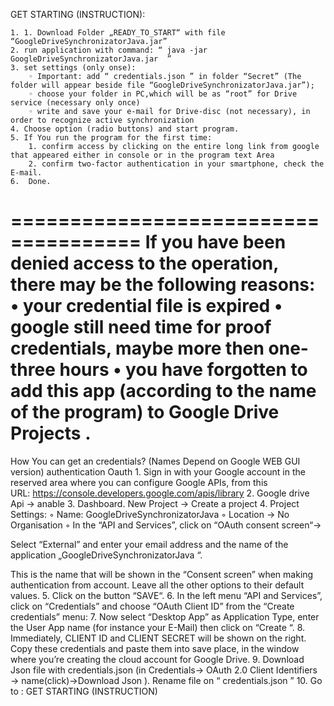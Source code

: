﻿GET STARTING (INSTRUCTION):

    1. 1. Download Folder „READY_TO_START“ with file “GoogleDriveSynchronizatorJava.jar”
    2. run application with command: “ java -jar GoogleDriveSynchronizatorJava.jar  ”
    3. set settings (only onse):
        ◦ Important: add “ credentials.json ” in folder “Secret” (The folder will appear beside file “GoogleDriveSynchronizatorJava.jar”);
        ◦ choose your folder in PC,which will be as “root” for Drive service (necessary only once)
        ◦ write and save your e-mail for Drive-disc (not necessary), in order to recognize active synchronization
    4. Choose option (radio buttons) and start program.
    5. If You run the program for the first time:
        1. confirm access by clicking on the entire long link from google that appeared either in console or in the program text Area
        2. confirm two-factor authentication in your smartphone, check the E-mail.
    6.  Done.
=====================================
If you have been denied access to the operation, there may be the following reasons:
    • your credential file is expired
    • google still need time for proof credentials, maybe more then one-three hours
    • you have forgotten to add this app (according to the name of the program) to Google Drive Projects .
=====================================
  


How You can get an credentials?
 (Names Depend on Google WEB GUI version)
authentication Oauth
    1. Sign in with your Google account in the reserved area where you can configure Google APIs, from this URL: https://console.developers.google.com/apis/library
    2. Google drive Api → anable
    3. Dashboard. New Project → Create a project
    4. Project Settings:
        ◦ Name: GoogleDriveSynchronizatorJava
        ◦ Location → No Organisation
        ◦ In the  “API and Services”, click on “OAuth consent screen“→

Select “External” and enter your email address and the name of the application „GoogleDriveSynchronizatorJava “.

 This is the name that will be shown in the “Consent screen” when making authentication from account. Leave all the other options to their default values.
    5. Click on the button “SAVE“.
    6. In the left menu “API and Services”, click on “Credentials” and choose “OAuth Client ID” from the “Create credentials” menu:
    7. Now select “Desktop App” as Application Type, enter the User App name (for  instance your E-Mail) then click on “Create “.
    8. Immediately, CLIENT ID and CLIENT SECRET will be shown on the right. Copy these credentials and paste them into save place, in the window where you’re creating the cloud account for Google Drive.
    9. Download Json file with credentials.json (in Credentials→ 
OAuth 2.0 Client Identifiers → name(click)->Download  Json ).
Rename file on “ credentials.json ”
    10. Go to : GET STARTING (INSTRUCTION) 
       
